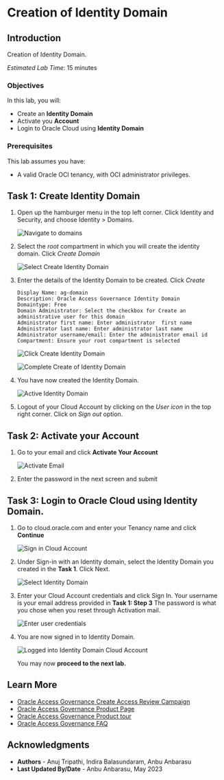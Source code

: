 # Creation of Identity Domain

## Introduction

Creation of Identity Domain. 

*Estimated Lab Time*: 15 minutes


### Objectives

In this lab, you will:
 * Create an **Identity Domain**
 * Activate you **Account**
 * Login to Oracle Cloud using **Identity Domain**

### Prerequisites
This lab assumes you have:
- A valid Oracle OCI tenancy, with OCI administrator privileges.


## Task 1: Create Identity Domain 

1. Open up the hamburger menu in the top left corner. Click Identity and Security, and choose Identity > Domains. 

    ![Navigate to domains](images/navigate-to-domains.png)

2. Select the *root* compartment in which you will create the identity domain. Click *Create Domain*

    ![Select Create Identity Domain](images/create-domains.png)

3. Enter the details of the Identity Domain to be created. Click *Create*  
    
    ```
    Display Name: ag-domain
    Description: Oracle Access Governance Identity Domain
    Domaintype: Free
    Domain Administrator: Select the checkbox for Create an administrative user for this domain 
    Administrator first name: Enter administrator  first name 
    Administrator last name: Enter administrator last name 
    Administrator username/email: Enter the administrator email id
    Compartment: Ensure your root compartment is selected
    ```


    ![Click Create Identity Domain](images/click-create-domain.png) 

    ![Complete Create of Identity Domain](images/complete-creation-domain.png)

     
4. You have now created the Identity Domain. 


    ![Active Identity Domain](images/active-identity-domain.png) 

5. Logout of your Cloud Account by clicking on the *User icon* in the top right corner. Click on *Sign out* option. 

## Task 2: Activate your Account 

1. Go to your email and click **Activate Your Account**

    ![Activate Email](images/activate-email.png)

2. Enter the password in the next screen and submit


## Task 3: Login to Oracle Cloud using Identity Domain. 

1. Go to cloud.oracle.com and enter your Tenancy name and click **Continue**

    ![Sign in Cloud Account](images/sign-in-tenancy.png)

2. Under Sign-in with an Identity domain, select the Identity Domain you created in the **Task 1**. Click Next.

    ![Select Identity Domain](images/select-identity-domain.png)

3. Enter your Cloud Account credentials and click Sign In. Your username is your email address provided in **Task 1: Step 3** The password is what you chose when you reset through Activation mail.

    ![Enter user credentials](images/user-credentials-identitydomain.png)

5. You are now signed in to Identity Domain. 
    
     ![Logged into Identity Domain Cloud Account](images/logged-in-identitydomain.png)


    You may now **proceed to the next lab.**

## Learn More

* [Oracle Access Governance Create Access Review Campaign](https://docs.oracle.com/en/cloud/paas/access-governance/pdapg/index.html)
* [Oracle Access Governance Product Page](https://www.oracle.com/security/cloud-security/access-governance/)
* [Oracle Access Governance Product tour](https://www.oracle.com/webfolder/s/quicktours/paas/pt-sec-access-governance/index.html)
* [Oracle Access Governance FAQ](https://www.oracle.com/security/cloud-security/access-governance/faq/)

## Acknowledgments
* **Authors** - Anuj Tripathi, Indira Balasundaram, Anbu Anbarasu
* **Last Updated By/Date** - Anbu Anbarasu, May 2023